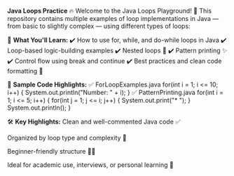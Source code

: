 **Java Loops Practice** 🔥
Welcome to the Java Loops Playground! 🚀
This repository contains multiple examples of loop implementations in Java — from basic to slightly complex — using different types of loops:

🧠 **What You'll Learn:**
✔️ How to use for, while, and do-while loops in Java
✔️ Loop-based logic-building examples
✔️ Nested loops 🔄
✔️ Pattern printing ✨
✔️ Control flow using break and continue
✔️ Best practices and clean code formatting 🧹

🚀 **Sample Code Highlights:**
✅ ForLoopExamples.java
for(int i = 1; i <= 10; i++) {
    System.out.println("Number: " + i);
}
✅ PatternPrinting.java
for(int i = 1; i <= 5; i++) {
    for(int j = 1; j <= i; j++) {
        System.out.print("* ");
    }
    System.out.println();
}

🛠️ **Key Highlights:**
Clean and well-commented Java code ✅

Organized by loop type and complexity 📂

Beginner-friendly structure 🧑‍💻

Ideal for academic use, interviews, or personal learning 💼
